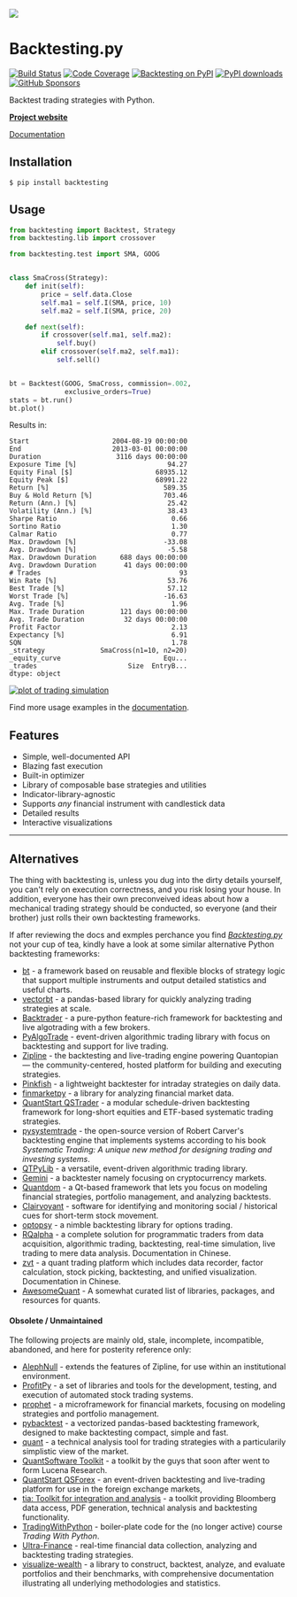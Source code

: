 [![](https://i.imgur.com/E8Kj69Y.png)](https://kernc.github.io/backtesting.py/)

Backtesting.py
==============
[![Build Status](https://img.shields.io/github/workflow/status/kernc/backtesting.py/CI/master?style=for-the-badge)](https://github.com/kernc/backtesting.py/actions)
[![Code Coverage](https://img.shields.io/codecov/c/gh/kernc/backtesting.py.svg?style=for-the-badge)](https://codecov.io/gh/kernc/backtesting.py)
[![Backtesting on PyPI](https://img.shields.io/pypi/v/backtesting.svg?color=blue&style=for-the-badge)](https://pypi.org/project/backtesting)
[![PyPI downloads](https://img.shields.io/pypi/dd/backtesting.svg?color=skyblue&style=for-the-badge)](https://pypi.org/project/backtesting)
[![GitHub Sponsors](https://img.shields.io/github/sponsors/kernc?color=pink&style=for-the-badge)](https://github.com/sponsors/kernc)

Backtest trading strategies with Python.

[**Project website**][website]

[Documentation]

[website]: https://kernc.github.io/backtesting.py/
[Documentation]: https://kernc.github.io/backtesting.py/doc/backtesting/


Installation
------------

    $ pip install backtesting


Usage
-----
```python
from backtesting import Backtest, Strategy
from backtesting.lib import crossover

from backtesting.test import SMA, GOOG


class SmaCross(Strategy):
    def init(self):
        price = self.data.Close
        self.ma1 = self.I(SMA, price, 10)
        self.ma2 = self.I(SMA, price, 20)

    def next(self):
        if crossover(self.ma1, self.ma2):
            self.buy()
        elif crossover(self.ma2, self.ma1):
            self.sell()


bt = Backtest(GOOG, SmaCross, commission=.002,
              exclusive_orders=True)
stats = bt.run()
bt.plot()
```

Results in:

```text
Start                     2004-08-19 00:00:00
End                       2013-03-01 00:00:00
Duration                   3116 days 00:00:00
Exposure Time [%]                       94.27
Equity Final [$]                     68935.12
Equity Peak [$]                      68991.22
Return [%]                             589.35
Buy & Hold Return [%]                  703.46
Return (Ann.) [%]                       25.42
Volatility (Ann.) [%]                   38.43
Sharpe Ratio                             0.66
Sortino Ratio                            1.30
Calmar Ratio                             0.77
Max. Drawdown [%]                      -33.08
Avg. Drawdown [%]                       -5.58
Max. Drawdown Duration      688 days 00:00:00
Avg. Drawdown Duration       41 days 00:00:00
# Trades                                   93
Win Rate [%]                            53.76
Best Trade [%]                          57.12
Worst Trade [%]                        -16.63
Avg. Trade [%]                           1.96
Max. Trade Duration         121 days 00:00:00
Avg. Trade Duration          32 days 00:00:00
Profit Factor                            2.13
Expectancy [%]                           6.91
SQN                                      1.78
_strategy              SmaCross(n1=10, n2=20)
_equity_curve                          Equ...
_trades                       Size  EntryB...
dtype: object
```
[![plot of trading simulation](https://i.imgur.com/xRFNHfg.png)](https://kernc.github.io/backtesting.py/#example)

Find more usage examples in the [documentation].

Features
--------
* Simple, well-documented API
* Blazing fast execution
* Built-in optimizer
* Library of composable base strategies and utilities
* Indicator-library-agnostic
* Supports _any_ financial instrument with candlestick data
* Detailed results
* Interactive visualizations


-------------------------------------------------

Alternatives
------------
The thing with backtesting is, unless you dug into the dirty details yourself,
you can't rely on execution correctness, and you risk losing your house.
In addition, everyone has their own preconveived ideas about how a mechanical
trading strategy should be conducted, so everyone (and their brother)
just rolls their own backtesting frameworks.

If after reviewing the docs and exmples perchance you find
[_Backtesting.py_][website] not your cup of tea,
kindly have a look at some similar alternative Python backtesting frameworks:

- [bt](http://pmorissette.github.io/bt/) -
  a framework based on reusable and flexible blocks of
  strategy logic that support multiple instruments and
  output detailed statistics and useful charts.
- [vectorbt](https://polakowo.io/vectorbt/) -
  a pandas-based library for quickly analyzing trading strategies at scale.
- [Backtrader](https://www.backtrader.com/) -
  a pure-python feature-rich framework for backtesting
  and live algotrading with a few brokers.
- [PyAlgoTrade](https://gbeced.github.io/pyalgotrade/) -
  event-driven algorithmic trading library with focus on
  backtesting and support for live trading.
- [Zipline](https://www.zipline.io/) -
  the backtesting and live-trading engine powering Quantopian — the
  community-centered, hosted platform for building and executing strategies.
- [Pinkfish](http://fja05680.github.io/pinkfish/) -
  a lightweight backtester for intraday strategies on daily data.
- [finmarketpy](https://github.com/cuemacro/finmarketpy) -
  a library for analyzing financial market data.
- [QuantStart QSTrader](https://github.com/mhallsmoore/qstrader/) -
  a modular schedule-driven backtesting framework for long-short equities
  and ETF-based systematic trading strategies.
- [pysystemtrade](https://github.com/robcarver17/pysystemtrade) -
  the open-source version of Robert Carver's backtesting engine that
  implements systems according to his book _Systematic Trading:
  A unique new method for designing trading and investing systems_.
- [QTPyLib](https://github.com/ranaroussi/qtpylib) -
  a versatile, event-driven algorithmic trading library.
- [Gemini](https://github.com/anfederico/Gemini) -
  a backtester namely focusing on cryptocurrency markets.
- [Quantdom](https://github.com/constverum/Quantdom) -
  a Qt-based framework that lets you focus on modeling financial strategies,
  portfolio management, and analyzing backtests.
- [Clairvoyant](https://github.com/anfederico/Clairvoyant) -
  software for identifying and monitoring social / historical cues
  for short-term stock movement.
- [optopsy](https://github.com/michaelchu/optopsy) -
  a nimble backtesting library for options trading.
- [RQalpha](https://github.com/ricequant/rqalpha) -
  a complete solution for programmatic traders from data acquisition,
  algorithmic trading, backtesting, real-time simulation, live trading
  to mere data analysis. Documentation in Chinese.
- [zvt](https://github.com/zvtvz/zvt) -
  a quant trading platform which includes data recorder, factor calculation,
  stock picking, backtesting, and unified visualization. Documentation in Chinese.
- [AwesomeQuant](https://github.com/wilsonfreitas/awesome-quant#trading--backtesting) -
  A somewhat curated list of libraries, packages, and resources for quants.

#### Obsolete / Unmaintained

The following projects are mainly old, stale, incomplete, incompatible,
abandoned, and here for posterity reference only:

- [AlephNull](https://github.com/CarterBain/AlephNull) -
  extends the features of Zipline, for use within an institutional environment.
- [ProfitPy](https://code.google.com/p/profitpy/) -
  a set of libraries and tools for the development, testing, and execution of
  automated stock trading systems.
- [prophet](https://github.com/Emsu/prophet) -
  a microframework for financial markets, focusing on modeling
  strategies and portfolio management.
- [pybacktest](https://github.com/ematvey/pybacktest) -
  a vectorized pandas-based backtesting framework,
  designed to make backtesting compact, simple and fast.
- [quant](https://github.com/maihde/quant) -
  a technical analysis tool for trading strategies with a particularily
  simplistic view of the market.
- [QuantSoftware Toolkit](https://github.com/QuantSoftware/QuantSoftwareToolkit) -
  a toolkit by the guys that soon after went to form Lucena Research.
- [QuantStart QSForex](https://github.com/mhallsmoore/qsforex) -
  an event-driven backtesting and live-trading platform for use in
  the foreign exchange markets,
- [tia: Toolkit for integration and analysis](https://github.com/PaulMest/tia/) -
  a toolkit providing Bloomberg data access, PDF generation,
  technical analysis and backtesting functionality.
- [TradingWithPython](https://github.com/sjev/trading-with-python) -
  boiler-plate code for the (no longer active) course _Trading With Python_.
- [Ultra-Finance](https://github.com/panpanpandas/ultrafinance) -
  real-time financial data collection, analyzing and backtesting trading strategies.
- [visualize-wealth](https://github.com/benjaminmgross/visualize-wealth) -
  a library to construct, backtest, analyze, and evaluate portfolios
  and their benchmarks, with comprehensive documentation illustrating
  all underlying methodologies and statistics.
